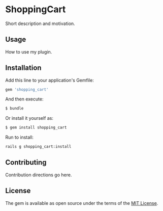 # ShoppingCart
Short description and motivation.

## Usage
How to use my plugin.

## Installation
Add this line to your application's Gemfile:

```ruby
gem 'shopping_cart'
```

And then execute:
```bash
$ bundle
```

Or install it yourself as:
```bash
$ gem install shopping_cart
```

Run to install:
```bash
rails g shopping_cart:install
```

## Contributing
Contribution directions go here.

## License
The gem is available as open source under the terms of the [MIT License](https://opensource.org/licenses/MIT).
